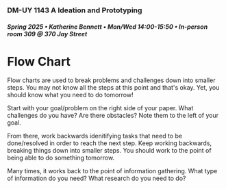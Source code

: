 ### DM-UY 1143 A Ideation and Prototyping
##### Spring 2025 • Katherine Bennett • Mon/Wed 14:00-15:50 • In-person room 309 @ 370 Jay Street

# Flow Chart

Flow charts are used to break problems and challenges down into smaller steps. You may not know all the steps at this point and that's okay. Yet, you should know what you need to do tomorrow!

Start with your goal/problem on the right side of your paper. What challenges do you have? Are there obstacles? Note them to the left of your goal.

From there, work backwards idenitifying tasks that need to be done/resolved in order to reach the next step. Keep working backwards, breaking things down into smaller steps. You should work to the point of being able to do something tomorrow.

Many times, it works back to the point of information gathering. What type of information do you need? What research do you need to do?
